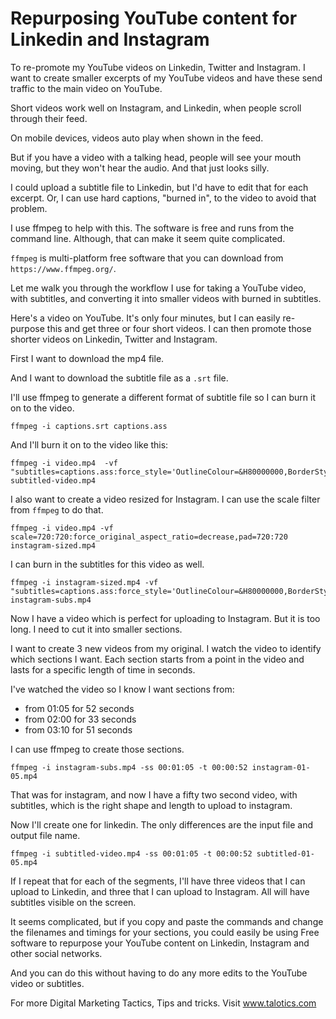 # Repurposing YouTube content for Linkedin and Instagram

<!-- META DATA
git-location: https://github.com/eviltester/talotics-videos.git
source-path: ffmpeg-video-repurposing/source.yml
-->

To re-promote my YouTube videos on Linkedin, Twitter and Instagram. I want to create smaller excerpts of my YouTube videos and have these send traffic to the main video on YouTube.

Short videos work well on Instagram, and Linkedin, when people scroll through their feed.

On mobile devices, videos auto play when shown in the feed.

But if you have a video with a talking head, people will see your mouth moving, but they won't hear the audio. And that just looks silly.

I could upload a subtitle file to Linkedin, but I'd have to edit that for each excerpt. Or, I can use hard captions, "burned in", to the video to avoid that problem.

I use ffmpeg to help with this. The software is free and runs from the command line. Although, that can make it seem quite complicated.

`ffmpeg` is multi-platform free software that you can download from `https://www.ffmpeg.org/`.


Let me walk you through the workflow I use for taking a YouTube video, with subtitles, and converting it into smaller videos with burned in subtitles.

Here's a video on YouTube. It's only four minutes, but I can easily re-purpose this and get three or four short videos. I can then promote those shorter videos on Linkedin, Twitter and Instagram.

First I want to download the mp4 file.

And I want to download the subtitle file as a `.srt` file.

I'll use ffmpeg to generate a different format of subtitle file so I can burn it on to the video.

~~~~~~~~
ffmpeg -i captions.srt captions.ass
~~~~~~~~

And I'll burn it on to the video like this:

~~~~~~~~
ffmpeg -i video.mp4  -vf "subtitles=captions.ass:force_style='OutlineColour=&H80000000,BorderStyle=4,Outline=1,Shadow=0,MarginV=20'" subtitled-video.mp4
~~~~~~~~
 
I also want to create a video resized for Instagram. I can use the scale filter from `ffmpeg` to do that.

~~~~~~~~
ffmpeg -i video.mp4 -vf scale=720:720:force_original_aspect_ratio=decrease,pad=720:720 instagram-sized.mp4
~~~~~~~~

I can burn in the subtitles for this video as well.

~~~~~~~~
ffmpeg -i instagram-sized.mp4 -vf "subtitles=captions.ass:force_style='OutlineColour=&H80000000,BorderStyle=4,Outline=1,Shadow=0,MarginV=90'" instagram-subs.mp4
~~~~~~~~

Now I have a video which is perfect for uploading to Instagram. But it is too long. I need to cut it into smaller sections.

I want to create 3 new videos from my original. I watch the video to identify which sections I want. Each section starts from a point in the video and lasts for a specific length of time in seconds.

I've watched the video so I know I want sections from:

* from 01:05 for 52 seconds
* from 02:00 for 33 seconds
* from 03:10 for 51 seconds

I can use ffmpeg to create those sections.

~~~~~~~~
ffmpeg -i instagram-subs.mp4 -ss 00:01:05 -t 00:00:52 instagram-01-05.mp4
~~~~~~~~

That was for instagram, and now I have a fifty two second video, with subtitles, which is the right shape and length to upload to instagram.

Now I'll create one for linkedin. The only differences are the input file and output file name.

~~~~~~~~
ffmpeg -i subtitled-video.mp4 -ss 00:01:05 -t 00:00:52 subtitled-01-05.mp4
~~~~~~~~

If I repeat that for each of the segments, I'll have three videos that I can upload to Linkedin, and three that I can upload to Instagram. All will have subtitles visible on the screen.

It seems complicated, but if you copy and paste the commands and change the filenames and timings for your sections, you could easily be using Free software to repurpose your YouTube content on Linkedin, Instagram and other social networks.

And you can do this without having to do any more edits to the YouTube video or subtitles.

For more Digital Marketing Tactics, Tips and tricks. Visit www.talotics.com



